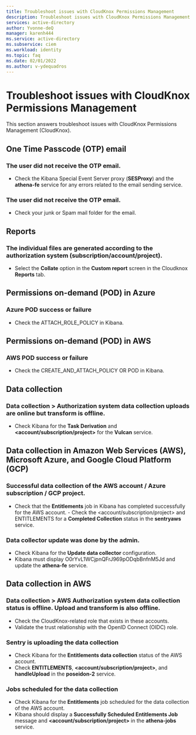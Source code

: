 ```yaml
---
title: Troubleshoot issues with CloudKnox Permissions Management 
description: Troubleshoot issues with CloudKnox Permissions Management
services: active-directory
author: Yvonne-deQ
manager: karenh444
ms.service: active-directory
ms.subservice: ciem
ms.workload: identity
ms.topic: faq
ms.date: 02/01/2022
ms.author: v-ydequadros
---
```


# Troubleshoot issues with CloudKnox Permissions Management

This section answers troubleshoot issues with CloudKnox Permissions Management (CloudKnox).

## One Time Passcode (OTP) email

### The user did not receive the OTP email.

- Check the Kibana Special Event Server proxy (**SESProxy**) and the **athena-fe** service for any errors related to the email sending service.  

### The user did not receive the OTP email.

- Check your junk or Spam mail folder for the email.  

## Reports

### The individual files are generated according to the authorization system (subscription/account/project).

- Select the **Collate** option in the **Custom report** screen in the Cloudknox **Reports** tab.  
  
## Permissions on-demand (POD) in Azure

### Azure POD success or failure

- Check the ATTACH_ROLE_POLICY in Kibana.

## Permissions on-demand (POD) in AWS

### AWS POD success or failure

- Check the CREATE_AND_ATTACH_POLICY OR POD in Kibana.

  
## Data collection

### Data collection > Authorization system data collection uploads are online but transform is offline.

- Check Kibana for the **Task Derivation** and **<account/subscription/project>** for the **Vulcan** service.

## Data collection in Amazon Web Services (AWS), Microsoft Azure, and Google Cloud Platform (GCP)

### Successful data collection of the AWS account / Azure subscription / GCP project.

- Check that the **Entitlements** job in Kibana has completed successfully for the AWS account. - Check the <account/subscription/project> and ENTITLEMENTS for a **Completed Collection** status in the **sentryaws** service.


### Data collector update was done by the admin.

- Check Kibana for the **Update data collector** configuration.	
- Kibana must display O0rYvL1WCjpnQFrJ969pODqbBnfnM5Jd and update the	**athena-fe** service.


## Data collection in AWS

### Data collection > AWS Authorization system data collection status is offline. Upload and transform is also offline. 

- Check the CloudKnox-related role that exists in these accounts. 
- Validate the trust relationship with the OpenID Connect (OIDC) role. 

### Sentry is uploading the data collection	

- Check Kibana for the **Entitlements data collection** status of the  AWS account.
- Check **ENTITLEMENTS**, **<account/subscription/project>**, and **handleUpload** in the **poseidon-2** service.

### Jobs scheduled for the data collection	

- Check Kibana for the **Entitlements** job scheduled for the data collection of the AWS account. 
- Kibana should display a **Successfully Scheduled Entitlements Job** message and **<account/subscription/project>** in the **athena-jobs** service.



<!---## Next steps--->